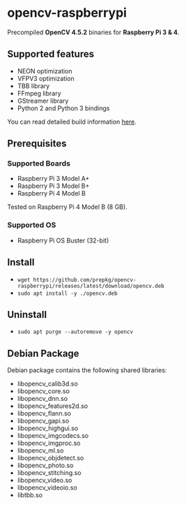 # opencv-raspberrypi

Precompiled **OpenCV 4.5.2** binaries for **Raspberry Pi 3 & 4**.

## Supported features

* NEON optimization
* VFPV3 optimization
* TBB library
* FFmpeg library
* GStreamer library
* Python 2 and Python 3 bindings

You can read detailed build information [here](build_information.txt).

## Prerequisites

### Supported Boards

* Raspberry Pi 3 Model A+
* Raspberry Pi 3 Model B+
* Raspberry Pi 4 Model B

Tested on Raspberry Pi 4 Model B (8 GB).

### Supported OS

* Raspberry Pi OS Buster (32-bit)

## Install

* `wget https://github.com/prepkg/opencv-raspberrypi/releases/latest/download/opencv.deb`
* `sudo apt install -y ./opencv.deb`

## Uninstall

* `sudo apt purge --autoremove -y opencv`

## Debian Package

Debian package contains the following shared libraries:

* libopencv_calib3d.so
* libopencv_core.so
* libopencv_dnn.so
* libopencv_features2d.so
* libopencv_flann.so
* libopencv_gapi.so
* libopencv_highgui.so
* libopencv_imgcodecs.so
* libopencv_imgproc.so
* libopencv_ml.so
* libopencv_objdetect.so
* libopencv_photo.so
* libopencv_stitching.so
* libopencv_video.so
* libopencv_videoio.so
* libtbb.so
